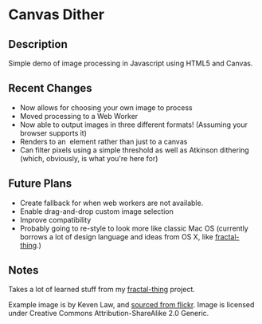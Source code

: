 # Canvas Dither

## Description
Simple demo of image processing in Javascript using HTML5 and Canvas.

## Recent Changes
- Now allows for choosing your own image to process
- Moved processing to a Web Worker
- Now able to output images in three different formats! (Assuming your browser supports it)
- Renders to an <img> element rather than just to a canvas
- Can filter pixels using a simple threshold as well as Atkinson dithering (which, obviously, is what you're here for)

## Future Plans
- Create fallback for when web workers are not available.
- Enable drag-and-drop custom image selection
- Improve compatibility
- Probably going to re-style to look more like classic Mac OS (currently borrows a lot of design language and ideas from OS X, like [fractal-thing](https://github.com/ticky/fractal-thing).)

## Notes
Takes a lot of learned stuff from my [fractal-thing](https://github.com/ticky/fractal-thing) project.

Example image is by Keven Law, and [sourced from flickr](http://www.flickr.com/photos/kevenlaw/2308263346/). Image is licensed under Creative Commons Attribution-ShareAlike 2.0 Generic.